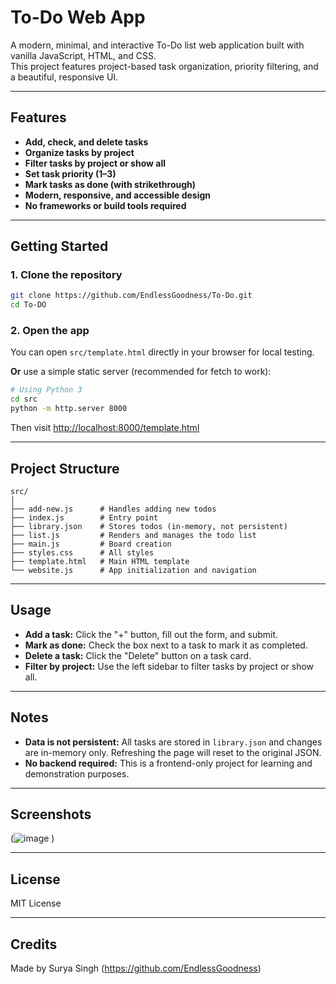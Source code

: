 # To-Do Web App

A modern, minimal, and interactive To-Do list web application built with vanilla JavaScript, HTML, and CSS.  
This project features project-based task organization, priority filtering, and a beautiful, responsive UI.

---

## Features

- **Add, check, and delete tasks**
- **Organize tasks by project**
- **Filter tasks by project or show all**
- **Set task priority (1–3)**
- **Mark tasks as done (with strikethrough)**
- **Modern, responsive, and accessible design**
- **No frameworks or build tools required**

---

## Getting Started

### 1. Clone the repository

```bash
git clone https://github.com/EndlessGoodness/To-Do.git
cd To-DO
```

### 2. Open the app

You can open `src/template.html` directly in your browser for local testing.

**Or** use a simple static server (recommended for fetch to work):

```bash
# Using Python 3
cd src
python -m http.server 8000
```
Then visit [http://localhost:8000/template.html](http://localhost:8000/template.html)

---

## Project Structure

```
src/
│
├── add-new.js      # Handles adding new todos
├── index.js        # Entry point
├── library.json    # Stores todos (in-memory, not persistent)
├── list.js         # Renders and manages the todo list
├── main.js         # Board creation
├── styles.css      # All styles
├── template.html   # Main HTML template
└── website.js      # App initialization and navigation
```

---

## Usage

- **Add a task:** Click the "+" button, fill out the form, and submit.
- **Mark as done:** Check the box next to a task to mark it as completed.
- **Delete a task:** Click the "Delete" button on a task card.
- **Filter by project:** Use the left sidebar to filter tasks by project or show all.

---

## Notes

- **Data is not persistent:** All tasks are stored in `library.json` and changes are in-memory only. Refreshing the page will reset to the original JSON.
- **No backend required:** This is a frontend-only project for learning and demonstration purposes.

---

## Screenshots

(![image](https://github.com/user-attachments/assets/b5feee78-e409-432e-9bc1-29d253b010ae)
)

---

## License

MIT License

---

## Credits

Made by Surya Singh (https://github.com/EndlessGoodness)


